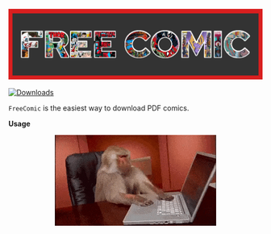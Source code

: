 ![stronghold logo](img/BannerFreeComic.png)

[![Downloads](http://pepy.tech/badge/FreeComic)](http://pepy.tech/count/FreeComic)

`FreeComic` is the easiest way to download PDF comics.

**Usage**

<p align="center"><img align="center" alt="GIF" src="https://github.com/VladiPrograma/VladiPrograma/blob/main/assets/monkey.gif?raw=true"/></p>
